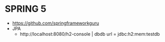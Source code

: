 # SPRING 5
- https://github.com/springframeworkguru
- JPA
    - http://localhost:8080/h2-console | dbdb url = jdbc:h2:mem:testdb